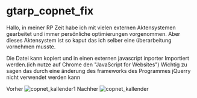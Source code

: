 # gtarp_copnet_fix
Hallo, in meiner RP Zeit habe ich mit vielen externen Aktensystemen gearbeitet und immer persönliche optimierungen vorgenommen.
Aber dieses Aktensystem ist so kaput das ich selber eine überarbeitung vornehmen musste.

Die Datei kann kopiert und in einen externen javascript inporter Importiert werden.(ich nutze auf Chrome den "JavaScript for Websites")
Wichtig zu sagen das durch eine änderung des frameworks des Programmes jQuerry nicht verwendet werden kann

Vorher
![copnet_kallender1](https://user-images.githubusercontent.com/23472788/145865295-39b6ec67-de2b-4281-92f6-5e4a55b432f6.PNG)
Nachher
![copnet_kallender](https://user-images.githubusercontent.com/23472788/145865275-dc0e5b59-6646-4513-962f-b1b1aea3551d.PNG)
